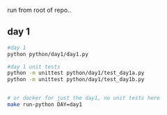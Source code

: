 run from root of repo..

## day 1

```bash
#day 1
python python/day1/day1.py

#day 1 unit tests
python -m unittest python/day1/test_day1a.py
python -m unittest python/day1/test_day1b.py


# or docker for just the day1, no unit tests here
make run-python DAY=day1
```

